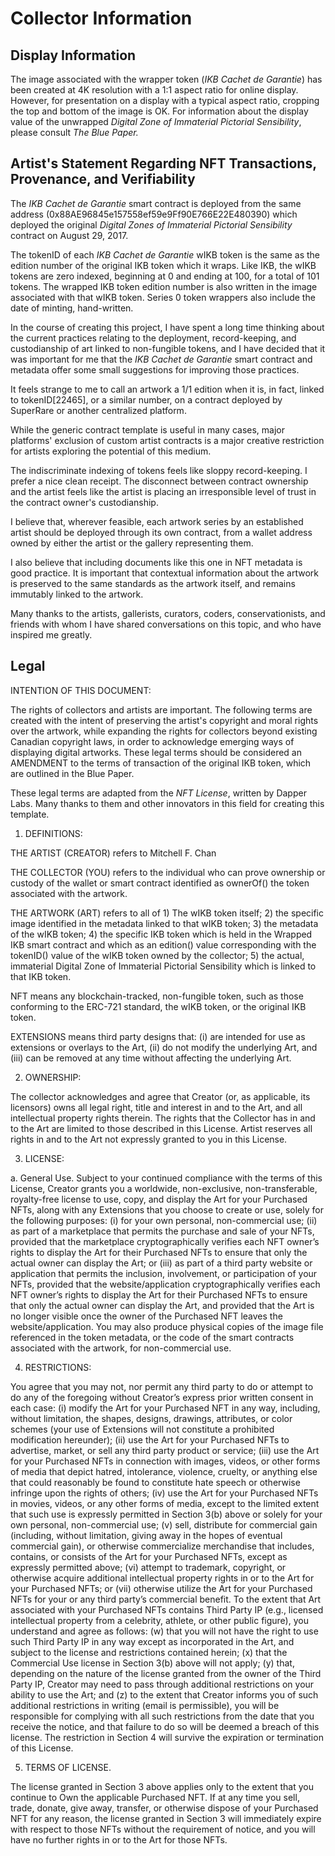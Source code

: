 # Collector Information
  
## Display Information

The image associated with the wrapper token (*IKB Cachet de Garantie*) has been created at 4K resolution with a 1:1 aspect ratio for online display. However, for presentation on a display with a typical aspect ratio, cropping the top and bottom of the image is OK. For information about the display value of the unwrapped *Digital Zone of Immaterial Pictorial Sensibility*, please consult *The Blue Paper.*  

## Artist's Statement Regarding NFT Transactions, Provenance, and Verifiability

The *IKB Cachet de Garantie* smart contract is deployed from the same address (0x88AE96845e157558ef59e9Ff90E766E22E480390) which deployed the original _Digital Zones of Immaterial Pictorial Sensibility_ contract on August 29, 2017.

The tokenID of each *IKB Cachet de Garantie* wIKB token is the same as the edition number of the original IKB token which it wraps. Like IKB, the wIKB tokens are zero indexed, beginning at 0 and ending at 100, for a total of 101 tokens. The wrapped IKB token edition number is also written in the image associated with that wIKB token. Series 0 token wrappers also include the date of minting, hand-written.  
  
In the course of creating this project, I have spent a long time thinking about the current practices relating to the deployment, record-keeping, and custodianship of art linked to non-fungible tokens, and I have decided that it was important for me that the *IKB Cachet de Garantie* smart contract and metadata offer some small suggestions for improving those practices.

It feels strange to me to call an artwork a 1/1 edition when it is, in fact, linked to tokenID[22465], or a similar number, on a contract deployed by SuperRare or another centralized platform. 

While the generic contract template is useful in many cases, major platforms' exclusion of custom artist contracts is a major creative restriction for artists exploring the potential of this medium.  

The indiscriminate indexing of tokens feels like sloppy record-keeping. I prefer a nice clean receipt. The disconnect between contract ownership and the artist feels like the artist is placing an irresponsible level of trust in the contract owner's custodianship.

I believe that, wherever feasible, each artwork series by an established artist should be deployed through its own contract, from a wallet address owned by either the artist or the gallery representing them. 

I also believe that including documents like this one in NFT metadata is good practice. It is important that contextual information about the artwork is preserved to the same standards as the artwork itself, and remains immutably linked to the artwork.  

Many thanks to the artists, gallerists, curators, coders, conservationists, and friends with whom I have shared conversations on this topic, and who have inspired me greatly.

## Legal

INTENTION OF THIS DOCUMENT:  
  
The rights of collectors and artists are important. The following terms are created with the intent of preserving the artist's copyright and moral rights over the artwork, while expanding the rights for collectors beyond existing Canadian copyright laws, in order to acknowledge emerging ways of displaying digital artworks. These legal terms should be considered an AMENDMENT to the terms of transaction of the original IKB token, which are outlined in the Blue Paper. 

These legal terms are adapted from the _NFT License_, written by Dapper Labs. Many thanks to them and other innovators in this field for creating this template.


1. DEFINITIONS: 

THE ARTIST (CREATOR) refers to Mitchell F. Chan  

THE COLLECTOR (YOU) refers to the individual who can prove ownership or custody of the wallet or smart contract identified as ownerOf() the token associated with the artwork.  

THE ARTWORK (ART) refers to all of 1) The wIKB token itself; 2) the specific image identified in the metadata linked to that wIKB token; 3) the metadata of the wIKB token; 4) the specific IKB token which is held in the Wrapped IKB smart contract and which as an edition() value corresponding with the tokenID() value of the wIKB token owned by the collector; 5) the actual, immaterial Digital Zone of Immaterial Pictorial Sensibility which is linked to that IKB token.

NFT means any blockchain-tracked, non-fungible token, such as those conforming to the ERC-721 standard, the wIKB token, or the original IKB token.

EXTENSIONS means third party designs that: (i) are intended for use as extensions or overlays to the Art, (ii) do not modify the underlying Art, and (iii) can be removed at any time without affecting the underlying Art.
  

2. OWNERSHIP:  

The collector acknowledges and agree that Creator (or, as applicable, its licensors) owns all legal right, title and interest in and to the Art, and all intellectual property rights therein. The rights that the Collector has in and to the Art are limited to those described in this License. Artist reserves all rights in and to the Art not expressly granted to you in this License.


3. LICENSE:  

a. General Use. Subject to your continued compliance with the terms of this License, Creator grants you a worldwide, non-exclusive, non-transferable, royalty-free license to use, copy, and display the Art for your Purchased NFTs, along with any Extensions that you choose to create or use, solely for the following purposes: (i) for your own personal, non-commercial use; (ii) as part of a marketplace that permits the purchase and sale of your NFTs, provided that the marketplace cryptographically verifies each NFT owner’s rights to display the Art for their Purchased NFTs to ensure that only the actual owner can display the Art; or (iii) as part of a third party website or application that permits the inclusion, involvement, or participation of your NFTs, provided that the website/application cryptographically verifies each NFT owner’s rights to display the Art for their Purchased NFTs to ensure that only the actual owner can display the Art, and provided that the Art is no longer visible once the owner of the Purchased NFT leaves the website/application. You may also produce physical copies of the image file referenced in the token metadata, or the code of the smart contracts associated with the artwork, for non-commercial use. 

4. RESTRICTIONS:  

You agree that you may not, nor permit any third party to do or attempt to do any of the foregoing without Creator’s express prior written consent in each case: (i) modify the Art for your Purchased NFT in any way, including, without limitation, the shapes, designs, drawings, attributes, or color schemes (your use of Extensions will not constitute a prohibited modification hereunder); (ii) use the Art for your Purchased NFTs to advertise, market, or sell any third party product or service; (iii) use the Art for your Purchased NFTs in connection with images, videos, or other forms of media that depict hatred, intolerance, violence, cruelty, or anything else that could reasonably be found to constitute hate speech or otherwise infringe upon the rights of others; (iv) use the Art for your Purchased NFTs in movies, videos, or any other forms of media, except to the limited extent that such use is expressly permitted in Section 3(b) above or solely for your own personal, non-commercial use; (v) sell, distribute for commercial gain (including, without limitation, giving away in the hopes of eventual commercial gain), or otherwise commercialize merchandise that includes, contains, or consists of the Art for your Purchased NFTs, except as expressly permitted above; (vi) attempt to trademark, copyright, or otherwise acquire additional intellectual property rights in or to the Art for your Purchased NFTs; or (vii) otherwise utilize the Art for your Purchased NFTs for your or any third party’s commercial benefit. To the extent that Art associated with your Purchased NFTs contains Third Party IP (e.g., licensed intellectual property from a celebrity, athlete, or other public figure), you understand and agree as follows: (w) that you will not have the right to use such Third Party IP in any way except as incorporated in the Art, and subject to the license and restrictions contained herein; (x) that the Commercial Use license in Section 3(b) above will not apply; (y) that, depending on the nature of the license granted from the owner of the Third Party IP, Creator may need to pass through additional restrictions on your ability to use the Art; and (z) to the extent that Creator informs you of such additional restrictions in writing (email is permissible), you will be responsible for complying with all such restrictions from the date that you receive the notice, and that failure to do so will be deemed a breach of this license. The restriction in Section 4 will survive the expiration or termination of this License.

5. TERMS OF LICENSE.  

The license granted in Section 3 above applies only to the extent that you continue to Own the applicable Purchased NFT. If at any time you sell, trade, donate, give away, transfer, or otherwise dispose of your Purchased NFT for any reason, the license granted in Section 3 will immediately expire with respect to those NFTs without the requirement of notice, and you will have no further rights in or to the Art for those NFTs. 






